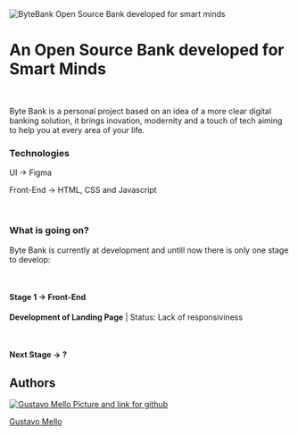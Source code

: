 <img src="#" alt="ByteBank Open Source Bank developed for smart minds">

<h1>An Open Source Bank developed for Smart Minds</h1><br>
<p>Byte Bank is a personal project based on an idea of a more clear digital
banking solution, it brings inovation, modernity and a touch of tech aiming
to help you at every area of your life.</p>

<h3>Technologies</h3>

<p>UI → Figma</p>
<p>Front-End → HTML, CSS and Javascript</p><br>

<h3>What is going on?</h3>
<p>Byte Bank is currently at development and untill now there is only one stage to
develop:</p><br>

<h4>Stage 1 → Front-End</h4>
<p><strong>Development of Landing Page</strong> | Status: Lack of responsiviness</p><br>

<h4>Next Stage → ?</h4>

<h2>Authors</h2>
<a href="#">
  <img src="#" alt="Gustavo Mello Picture and link for github">
  <p>Gustavo Mello</p>
</a>
